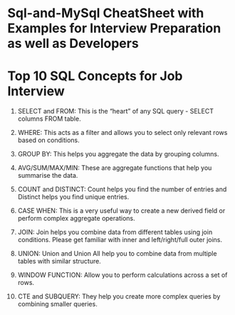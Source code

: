 # Sql-and-MySql CheatSheet with Examples for Interview Preparation as well as Developers 

# Top 10 SQL Concepts for Job Interview

1. SELECT and FROM: This is the “heart” of any SQL query - SELECT columns FROM table.

2. WHERE: This acts as a filter and allows you to select only relevant rows based on conditions.

3. GROUP BY: This helps you aggregate the data by grouping columns.

4. AVG/SUM/MAX/MIN: These are aggregate functions that help you summarise the data.

5. COUNT and DISTINCT: Count helps you find the number of entries and Distinct helps you find unique entries.

6. CASE WHEN: This is a very useful way to create a new derived field or perform complex aggregate operations.

7. JOIN: Join helps you combine data from different tables using join conditions. Please get familiar with inner and left/right/full outer joins.

8. UNION: Union and Union All help you to combine data from multiple tables with similar structure.

9. WINDOW FUNCTION: Allow you to perform calculations across a set of rows.

10. CTE and SUBQUERY: They help you create more complex queries by combining smaller queries.

